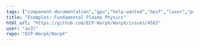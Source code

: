 ```yaml
---
tags: ["component-documentation","gpu","help-wanted","hpsf","laser","particle-in-cell","physics","pic","plasma","research","simulation"]
title: "Examples: Fundamental Plasma Physics"
html_url: "https://github.com/ECP-WarpX/WarpX/issues/4583"
user: "ax3l"
repo: "ECP-WarpX/WarpX"
---
```


